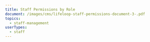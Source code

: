 ```yaml
---
title: Staff Permissions by Role
document: /images/cms/lifeloop-staff-permissions-document-3-.pdf
topics:
  - staff-management
userTypes:
  - staff
---
```


